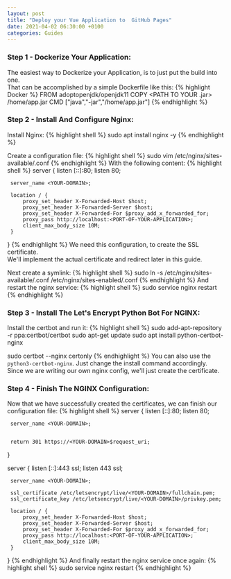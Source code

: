 ```yaml
---
layout: post
title: "Deploy your Vue Application to  GitHub Pages"
date: 2021-04-02 06:30:00 +0100
categories: Guides
---
```


### Step 1 - Dockerize Your Application:

The easiest way to Dockerize your Application, is to just put the build into one.\
That can be accomplished by a simple Dockerfile like this:
{% highlight Docker %}
FROM adoptopenjdk/openjdk11
COPY <PATH TO YOUR .jar> /home/app.jar
CMD ["java","-jar","/home/app.jar"]
{% endhighlight %}

### Step 2 - Install And Configure Nginx:

Install Nginx:
{% highlight shell %}
sudo apt install nginx -y
{% endhighlight %}

Create a configuration file:
{% highlight shell %}
sudo vim /etc/nginx/sites-available/<YOUR-APPLICATION-NAME>.conf
{% endhighlight %}
With the following content:
{% highlight shell %}
server {
listen [::]:80;
listen 80;

     server_name <YOUR-DOMAIN>;

     location / {
         proxy_set_header X-Forwarded-Host $host;
         proxy_set_header X-Forwarded-Server $host;
         proxy_set_header X-Forwarded-For $proxy_add_x_forwarded_for;
         proxy_pass http://localhost:<PORT-OF-YOUR-APPLICATION>;
         client_max_body_size 10M;
     }

}
{% endhighlight %}
We need this configuration, to create the SSL certificate.\
We'll implement the actual certificate and redirect later in this guide.

Next create a symlink:
{% highlight shell %}
sudo ln -s /etc/nginx/sites-available/<YOUR-APPLICATION-NAME>.conf /etc/nginx/sites-enabled/<YOUR-APPLICATION-NAME>.conf
{% endhighlight %}
And restart the nginx service:
{% highlight shell %}
sudo service nginx restart
{% endhighlight %}

### Step 3 - Install The Let's Encrypt Python Bot For NGINX:

Install the certbot and run it:
{% highlight shell %}
sudo add-apt-repository -r ppa:certbot/certbot
sudo apt-get update
sudo apt install python-certbot-nginx

sudo certbot --nginx certonly
{% endhighlight %}
You can also use the `python3-certbot-nginx`. Just change the install command accordingly.\
Since we are writing our own nginx config, we'll just create the certificate.

### Step 4 - Finish The NGINX Configuration:

Now that we have successfully created the certificates, we can finish our configuration file:
{% highlight shell %}
server {
listen [::]:80;
listen 80;

     server_name <YOUR-DOMAIN>;


     return 301 https://<YOUR-DOMAIN>$request_uri;

}

server {
listen [::]:443 ssl;
listen 443 ssl;

     server_name <YOUR-DOMAIN>;

     ssl_certificate /etc/letsencrypt/live/<YOUR-DOMAIN>/fullchain.pem;
     ssl_certificate_key /etc/letsencrypt/live/<YOUR-DOMAIN>/privkey.pem;

     location / {
         proxy_set_header X-Forwarded-Host $host;
         proxy_set_header X-Forwarded-Server $host;
         proxy_set_header X-Forwarded-For $proxy_add_x_forwarded_for;
         proxy_pass http://localhost:<PORT-OF-YOUR-APPLICATION>;
         client_max_body_size 10M;
     }

}
{% endhighlight %}
And finally restart the nginx service once again:
{% highlight shell %}
sudo service nginx restart
{% endhighlight %}